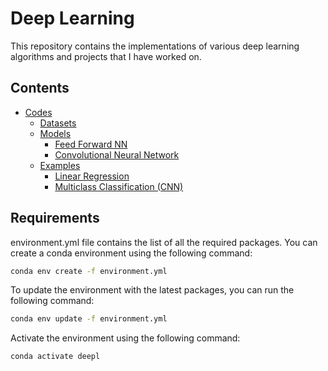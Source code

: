 # Deep Learning
This repository contains the implementations of various deep learning algorithms and projects that I have worked on.

## Contents
- [Codes](codes)
    - [Datasets](codes/Datasets.py)
    - [Models](codes/models)
        - [Feed Forward NN](codes/models/FeedForwardNN.py)
        - [Convolutional Neural Network](codes/models/CNN.py)
    - [Examples](codes/examples)
        - [Linear Regression](codes/examples/LogisticRegression.py)
        - [Multiclass Classification (CNN)](codes/examples/MultiClassClassification_CNN.py)


## Requirements
environment.yml file contains the list of all the required packages. You can create a conda environment using the following command:
```bash
conda env create -f environment.yml
```

To update the environment with the latest packages, you can run the following command:
```bash
conda env update -f environment.yml
```

Activate the environment using the following command:
```bash
conda activate deepl
```